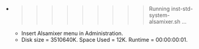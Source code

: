 * >>>>>>>>> Running inst-std-system-alsamixer.sh ...
  * Insert Alsamixer menu in Administration.
  * Disk size = 3510640K. Space Used = 12K. Runtime = 00:00:00:01.
